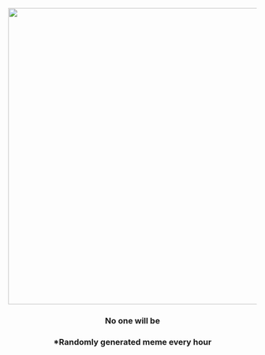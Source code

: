 <p align="center">
        <img src="https://i.redd.it/lcg693aud1s91.jpg" width="600" height="600">
        </p>
        <h3 align="center">No one will be</h3>
        <h3 align="center">*Randomly generated meme every hour</h3>
    